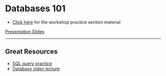 # Databases 101

- [Click here](https://github.com/uwmadisonieee/Server-And-Database-Workshop) for the workshop practice section material

[Presentation Slides](https://drive.google.com/open?id=1akW4UNi-EBlzVO2IMIokjkJsWdH-zfft7ORMoFI_zGE)

----

## Great Resources
- [SQL query practice](https://www.w3schools.com/sql/trysql.asp?filename=trysql_select_all)
- [Database video lecture](https://www.lynda.com/Programming-Foundations-tutorials/Welcome/412845/438411-4.html)
